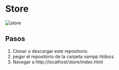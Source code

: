 # Store
![store](https://user-images.githubusercontent.com/66184701/205091341-74f341a2-ee79-41e4-a374-0acb08094e74.png)
## Pasos
1. Clonar o descargar este repositorio.
2. pegar el repositorio de la carpeta xampp htdocs
3. Navegar a http://localhost/store/index.html
